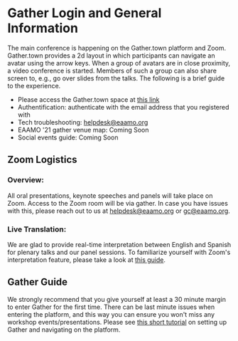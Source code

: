 # Gather Login and General Information

The main conference is happening on the Gather.town platform and Zoom. Gather.town provides a 2d layout in which participants can navigate an avatar using the arrow keys. When a group of avatars are in close proximity, a video conference is started. Members of such a group can also share screen to, e.g., go over slides from the talks. The following is a brief guide to the experience.

- Please access the Gather.town space at [this link](https://gather.town/app/8ZCK5ITC73SgbtQE/eaamo-2021)
- Authentification: authenticate with the email address that you registered with
- Tech troubleshooting: helpdesk@eaamo.org
- EAAMO '21 gather venue map: Coming Soon
- Social events guide: Coming Soon


## Zoom Logistics

### Overview:

All oral presentations, keynote speeches and panels will take place on Zoom. Access to the Zoom room will be via gather. In case you have issues with this, please reach out to us at helpdesk@eaamo.org or gc@eaamo.org.


### Live Translation:

We are glad to provide real-time interpretation between English and Spanish for plenary talks and our panel sessions. To familiarize yourself with Zoom's interpretation feature, please take a look at [this guide](https://support.zoom.us/hc/en-us/articles/360034919791-Language-interpretation-in-meetings-and-webinars#:~:text=Interpreters%20and%20attendees%20will%20now,audio%20which%20they%20can%20translate.).

## Gather Guide

We strongly recommend that you give yourself at least a 30 minute margin to enter Gather for the first time. There can be last minute issues when entering the platform, and this way you can ensure you won't miss any workshop events/presentations. Please see [this short tutorial](https://www.youtube.com/watch?v=Dx15vYO-IMk) on setting up Gather and navigating on the platform.

